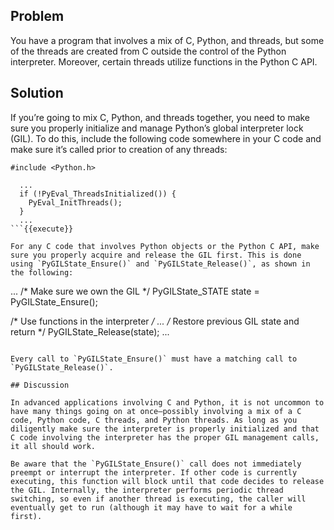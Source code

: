 ## Problem

You have a program that involves a mix of C, Python, and threads, but some of the threads are created from C outside the control of the Python interpreter. Moreover, certain threads utilize functions in the Python C API.

## Solution

If you’re going to mix C, Python, and threads together, you need to make sure you properly initialize and manage Python’s global interpreter lock (GIL). To do this, include the following code somewhere in your C code and make sure it’s called prior to creation of any threads:

```
#include <Python.h>

  ...
  if (!PyEval_ThreadsInitialized()) {
    PyEval_InitThreads();
  }
  ...
```{{execute}}

For any C code that involves Python objects or the Python C API, make sure you properly acquire and release the GIL first. This is done using `PyGILState_Ensure()` and `PyGILState_Release()`, as shown in the following:

```
...
  /* Make sure we own the GIL */
  PyGILState_STATE state = PyGILState_Ensure();

  /* Use functions in the interpreter */
  ...
  /* Restore previous GIL state and return */
  PyGILState_Release(state);
  ...
```{{execute}}

Every call to `PyGILState_Ensure()` must have a matching call to `PyGILState_Release()`.

## Discussion

In advanced applications involving C and Python, it is not uncommon to have many things going on at once—​possibly involving a mix of a C code, Python code, C threads, and Python threads. As long as you diligently make sure the interpreter is properly initialized and that C code involving the interpreter has the proper GIL management calls, it all should work.

Be aware that the `PyGILState_Ensure()` call does not immediately preempt or interrupt the interpreter. If other code is currently executing, this function will block until that code decides to release the GIL. Internally, the interpreter performs periodic thread switching, so even if another thread is executing, the caller will eventually get to run (although it may have to wait for a while first).
